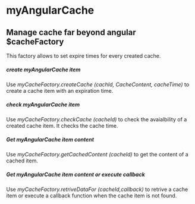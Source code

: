 # myAngularCache

## Manage cache far beyond angular $cacheFactory

This factory allows to set expire times for every created cache.

##### create myAngularCache item  

Use  *myCacheFactory.createCache (cachId, CacheContent, cacheTime)* to create a cache item with an expiration time.

##### check myAngularCache item

Use  *myCacheFactory.checkCache (cacheId)* to check the avaialbility of a created cache item. It checks the cache time.

##### Get myAngularCache item content

Use  *myCacheFactory.getCachedContent (cacheId)* to get the content of a cached item. 

##### Get myAngularCache item content or execute callback

Use  *myCacheFactory.retriveDataFor (cacheId,callback)* to retrive a cache item or execute a callback function when the cache item is not found.
